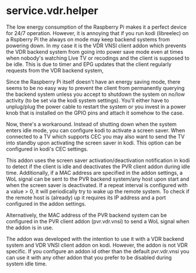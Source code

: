 # service.vdr.helper

The low energy consumption of the Raspberry Pi makes it a perfect device for 24/7 operation. However, it is annoying that if you run kodi (libreelec) on a Rspberry Pi the always on mode may keep backend systems from powering down. In my case it is the VDR VNSI client addon which prevents the VDR backend system from going into power save mode even at times when nobody's watching Live TV or recodings and the client is supposed to be idle. This is due to timer and EPG updates that the client regularly requests from the VDR backend system,

Since the Raspberry Pi itself doesn't have an energy saving mode, there seems to be no easy way to prevent the client from permanently querying the backend system unless you accept to shutdown the system on no/low activity (to be set via the kodi system settings). You'll either have to unplug/plug the power cable to restart the system or you invest in a power knob that is installed on the GPIO pins and attach it somehow to the case.

Now, there's a workaround. Instead of shutting down when the system enters idle mode, you can configure kodi to activate a screen saver. When connected to a TV which supports CEC you may also want to send the TV into standby upon activating the screen saver in kodi. This option can be configured in kodi's CEC settings.

This addon uses the screen saver activation/deactivation notification in kodi to detect if the client is idle and deactivates the PVR client addon during idle time. Additionally, if a MAC address are specified in the addon settings, a WoL signal can be sent to the PVR backend system/any host upon start and when the screen saver is deactivated. If a repeat interval is configured with a value > 0, it will periodically try to wake up the remote system. To check if the remote host is (already) up it requires its IP address and a port configured in the addon settings.

Alternatively, the MAC address  of the PVR backend system can be configured in the PVR client addon (pvr.vdr.vnsi) to send a WoL signal when the addon is in use.

The addon was developed with the intention to use it with a VDR backend system and VDR VNSI client addon on kodi. However, the addon is not VDR specific. If you configure an addon id other than the default pvr.vdr.vnsi you can use it with any other addon that you prefer to be disabled during system idle time.
